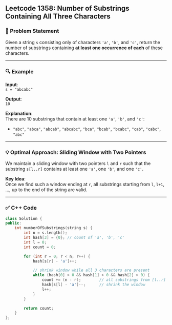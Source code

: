 ## Leetcode 1358: Number of Substrings Containing All Three Characters

### 🧾 Problem Statement

Given a string `s` consisting only of characters `'a'`, `'b'`, and `'c'`, return the number of substrings containing **at least one occurrence of each** of these characters.

---

### 🔍 Example

**Input**:  
`s = "abcabc"`

**Output**:  
`10`

**Explanation**:  
There are 10 substrings that contain at least one `'a'`, `'b'`, and `'c'`:
- `"abc"`, `"abca"`, `"abcab"`, `"abcabc"`, `"bca"`, `"bcab"`, `"bcabc"`, `"cab"`, `"cabc"`, `"abc"`

---

### 💡 Optimal Approach: Sliding Window with Two Pointers

We maintain a sliding window with two pointers `l` and `r` such that the substring `s[l..r]` contains at least one `'a'`, one `'b'`, and one `'c'`.

**Key Idea**:  
Once we find such a window ending at `r`, all substrings starting from `l`, `l+1`, ..., up to the end of the string are valid.

---

### ✅ C++ Code

```cpp
class Solution {
public:
    int numberOfSubstrings(string s) {
        int n = s.length();
        int hash[3] = {0}; // count of 'a', 'b', 'c'
        int l = 0;
        int count = 0;

        for (int r = 0; r < n; r++) {
            hash[s[r] - 'a']++;

            // shrink window while all 3 characters are present
            while (hash[0] > 0 && hash[1] > 0 && hash[2] > 0) {
                count += (n - r);        // all substrings from [l..r] to [l..n-1] are valid
                hash[s[l] - 'a']--;      // shrink the window
                l++;
            }
        }

        return count;
    }
};
